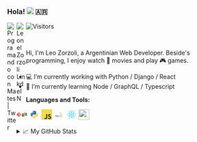 ### Hola! <img src="https://media.giphy.com/media/hvRJCLFzcasrR4ia7z/giphy.gif" width="25px"> 🇦🇷

<a href="https://twitter.com/programandom">
  <img align="left" alt="Programando con Mates | Twitter" width="22px" src="https://cdn.jsdelivr.net/npm/simple-icons@v3/icons/twitter.svg" />
</a>
<a href="https://www.linkedin.com/in/leonelzorzoli/">
  <img align="left" alt="Leonel Zorzoli LinkdeIN" width="22px" src="https://cdn.jsdelivr.net/npm/simple-icons@v3/icons/linkedin.svg" />
</a>

![Visitors](https://visitor-badge.glitch.me/badge?page_id=leozorzoli)

<br />

Hi, I'm Leo Zorzoli, a Argentinian Web Developer. Beside's programming, I enjoy watch :movie_camera: movies and play :video_game: games.

- :computer: I’m currently working with Python / Django / React
- :memo: I’m currently learning Node  / GraphQL / Typescript

**Languages and Tools:**  

<code><img width="25px" height="25px" src="https://raw.githubusercontent.com/github/explore/80688e429a7d4ef2fca1e82350fe8e3517d3494d/topics/git/git.png"></code>
<code><img width="25px" height="25px" src="https://raw.githubusercontent.com/github/explore/80688e429a7d4ef2fca1e82350fe8e3517d3494d/topics/python/python.png"></code>
<code><img width="25px" height="25px" src="https://raw.githubusercontent.com/github/explore/80688e429a7d4ef2fca1e82350fe8e3517d3494d/topics/javascript/javascript.png"></code>
<code><img width="25px" height="25px" src="https://raw.githubusercontent.com/github/explore/80688e429a7d4ef2fca1e82350fe8e3517d3494d/topics/mysql/mysql.png"></code>
<code><img width="25px" height="25px" src="https://raw.githubusercontent.com/github/explore/80688e429a7d4ef2fca1e82350fe8e3517d3494d/topics/react/react.png"></code>
<code><img src="https://devicon.dev/devicon.git/icons/nodejs/nodejs-original.svg" width="25px" height="25px"/></code>

<details>
<summary>📈 My GitHub Stats</summary>

<br />

<p align="center"> 
  <img src="https://github-readme-stats.vercel.app/api?username=leozorzoli&show_icons=true&theme=tokyonight" alt="LeoZorzoli Stats" width="420"/>&nbsp;
  <img src="https://github-readme-stats.vercel.app/api/top-langs/?username=leozorzoli&layout=compact&theme=tokyonight" alt="LeoZorzoli Languages" height="165">
</p>

</details>


